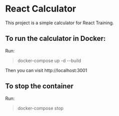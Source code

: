 # React Calculator

This project is a simple calculator for React Training.

## To run the calculator in Docker:

Run:
> docker-compose up -d --build

Then you can visit http://localhost:3001

## To stop the container

Run:
> docker-compose stop
